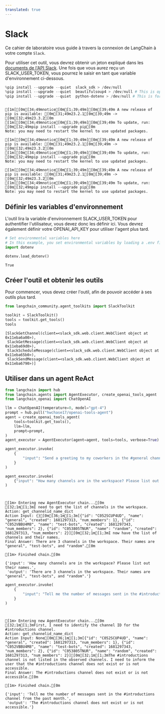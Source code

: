 ```yaml
---
translated: true
---
```


# Slack

Ce cahier de laboratoire vous guide à travers la connexion de LangChain à votre compte `Slack`.

Pour utiliser cet outil, vous devrez obtenir un jeton expliqué dans les [documents de l'API Slack](https://api.slack.com/tutorials/tracks/getting-a-token). Une fois que vous aurez reçu un SLACK_USER_TOKEN, vous pourrez le saisir en tant que variable d'environnement ci-dessous.

```python
%pip install --upgrade --quiet  slack_sdk > /dev/null
%pip install --upgrade --quiet  beautifulsoup4 > /dev/null # This is optional but is useful for parsing HTML messages
%pip install --upgrade --quiet  python-dotenv > /dev/null # This is for loading environmental variables from a .env file
```

```output

[1m[[0m[34;49mnotice[0m[1;39;49m][0m[39;49m A new release of pip is available: [0m[31;49m23.2.1[0m[39;49m -> [0m[32;49m23.3.2[0m
[1m[[0m[34;49mnotice[0m[1;39;49m][0m[39;49m To update, run: [0m[32;49mpip install --upgrade pip[0m
Note: you may need to restart the kernel to use updated packages.

[1m[[0m[34;49mnotice[0m[1;39;49m][0m[39;49m A new release of pip is available: [0m[31;49m23.2.1[0m[39;49m -> [0m[32;49m23.3.2[0m
[1m[[0m[34;49mnotice[0m[1;39;49m][0m[39;49m To update, run: [0m[32;49mpip install --upgrade pip[0m
Note: you may need to restart the kernel to use updated packages.

[1m[[0m[34;49mnotice[0m[1;39;49m][0m[39;49m A new release of pip is available: [0m[31;49m23.2.1[0m[39;49m -> [0m[32;49m23.3.2[0m
[1m[[0m[34;49mnotice[0m[1;39;49m][0m[39;49m To update, run: [0m[32;49mpip install --upgrade pip[0m
Note: you may need to restart the kernel to use updated packages.
```

## Définir les variables d'environnement

L'outil lira la variable d'environnement SLACK_USER_TOKEN pour authentifier l'utilisateur, vous devez donc les définir ici. Vous devrez également définir votre OPENAI_API_KEY pour utiliser l'agent plus tard.

```python
# Set environmental variables here
# In this example, you set environmental variables by loading a .env file.
import dotenv

dotenv.load_dotenv()
```

```output
True
```

## Créer l'outil et obtenir les outils

Pour commencer, vous devez créer l'outil, afin de pouvoir accéder à ses outils plus tard.

```python
from langchain_community.agent_toolkits import SlackToolkit

toolkit = SlackToolkit()
tools = toolkit.get_tools()
tools
```

```output
[SlackGetChannel(client=<slack_sdk.web.client.WebClient object at 0x11eba6a00>),
 SlackGetMessage(client=<slack_sdk.web.client.WebClient object at 0x11eba69d0>),
 SlackScheduleMessage(client=<slack_sdk.web.client.WebClient object at 0x11eba65b0>),
 SlackSendMessage(client=<slack_sdk.web.client.WebClient object at 0x11eba6790>)]
```

## Utiliser dans un agent ReAct

```python
from langchain import hub
from langchain.agents import AgentExecutor, create_openai_tools_agent
from langchain_openai import ChatOpenAI
```

```python
llm = ChatOpenAI(temperature=0, model="gpt-4")
prompt = hub.pull("hwchase17/openai-tools-agent")
agent = create_openai_tools_agent(
    tools=toolkit.get_tools(),
    llm=llm,
    prompt=prompt,
)
agent_executor = AgentExecutor(agent=agent, tools=tools, verbose=True)
```

```python
agent_executor.invoke(
    {
        "input": "Send a greeting to my coworkers in the #general channel. Note use `channel` as key of channel id, and `message` as key of content to sent in the channel."
    }
)
```

```python
agent_executor.invoke(
    {"input": "How many channels are in the workspace? Please list out their names."}
)
```

```output


[1m> Entering new AgentExecutor chain...[0m
[32;1m[1;3mI need to get the list of channels in the workspace.
Action: get_channelid_name_dict
Action Input: {}[0m[36;1m[1;3m[{"id": "C052SCUP4UD", "name": "general", "created": 1681297313, "num_members": 1}, {"id": "C052VBBU4M8", "name": "test-bots", "created": 1681297343, "num_members": 2}, {"id": "C053805TNUR", "name": "random", "created": 1681297313, "num_members": 2}][0m[32;1m[1;3mI now have the list of channels and their names.
Final Answer: There are 3 channels in the workspace. Their names are "general", "test-bots", and "random".[0m

[1m> Finished chain.[0m
```

```output
{'input': 'How many channels are in the workspace? Please list out their names.',
 'output': 'There are 3 channels in the workspace. Their names are "general", "test-bots", and "random".'}
```

```python
agent_executor.invoke(
    {
        "input": "Tell me the number of messages sent in the #introductions channel from the past month."
    }
)
```

```output


[1m> Entering new AgentExecutor chain...[0m
[32;1m[1;3mFirst, I need to identify the channel ID for the #introductions channel.
Action: get_channelid_name_dict
Action Input: None[0m[36;1m[1;3m[{"id": "C052SCUP4UD", "name": "general", "created": 1681297313, "num_members": 1}, {"id": "C052VBBU4M8", "name": "test-bots", "created": 1681297343, "num_members": 2}, {"id": "C053805TNUR", "name": "random", "created": 1681297313, "num_members": 2}][0m[32;1m[1;3mThe #introductions channel is not listed in the observed channels. I need to inform the user that the #introductions channel does not exist or is not accessible.
Final Answer: The #introductions channel does not exist or is not accessible.[0m

[1m> Finished chain.[0m
```

```output
{'input': 'Tell me the number of messages sent in the #introductions channel from the past month.',
 'output': 'The #introductions channel does not exist or is not accessible.'}
```
